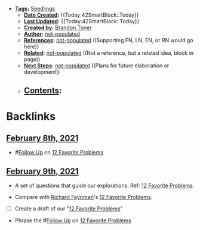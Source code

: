 - **[Tags](<Tags.md>):** [Seedlings](<Seedlings.md>)
    - **[Date Created](<Date Created.md>):** {{Today:42SmartBlock:.Today}}
    - **[Last Updated](<Last Updated.md>):** {{Today:42SmartBlock:.Today}}
    - **[Created by](<Created by.md>):** [Brandon Toner](<Brandon Toner.md>)
    - **[Author](<Author.md>):** [not-populated](<not-populated.md>)
    - **[References](<References.md>):** [not-populated](<not-populated.md>) ((Supporting FN, LN, EN, or RN would go here))
    - **[Related](<Related.md>):** [not-populated](<not-populated.md>) ((Not a reference, but a related idea, block or page))
    - **[Next Steps](<Next Steps.md>):** [not-populated](<not-populated.md>) ((Plans for future elaboration or development))
    - **[Contents](<Contents.md>):** 
        - 

# Backlinks
## [February 8th, 2021](<February 8th, 2021.md>)
- #[Follow Up](<Follow Up.md>) on [12 Favorite Problems](<12 Favorite Problems.md>)

## [February 9th, 2021](<February 9th, 2021.md>)
- A set of questions that guide our explorations. Ref: [12 Favorite Problems](<12 Favorite Problems.md>)

- Compare with [Richard Feynman](<Richard Feynman.md>)'s [12 Favorite Problems](<12 Favorite Problems.md>).

- [ ] Create a draft of our "[12 Favorite Problems](<12 Favorite Problems.md>)"

- Phrase the #[Follow Up](<Follow Up.md>) on [12 Favorite Problems](<12 Favorite Problems.md>)

